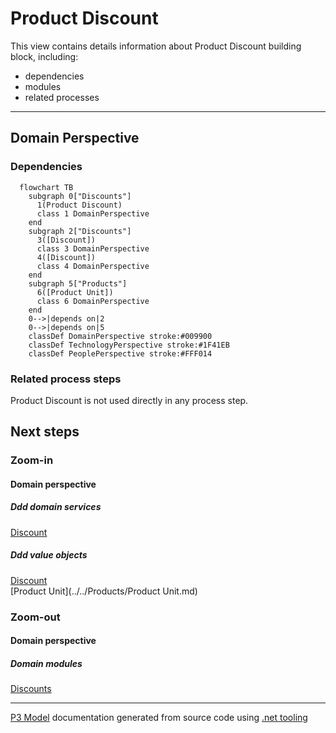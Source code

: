 ﻿
# Product Discount

This view contains details information about Product Discount building block, including:
- dependencies
- modules
- related processes  

---



## Domain Perspective


### Dependencies

```mermaid
  flowchart TB
    subgraph 0["Discounts"]
      1(Product Discount)
      class 1 DomainPerspective
    end
    subgraph 2["Discounts"]
      3([Discount])
      class 3 DomainPerspective
      4([Discount])
      class 4 DomainPerspective
    end
    subgraph 5["Products"]
      6([Product Unit])
      class 6 DomainPerspective
    end
    0-->|depends on|2
    0-->|depends on|5
    classDef DomainPerspective stroke:#009900
    classDef TechnologyPerspective stroke:#1F41EB
    classDef PeoplePerspective stroke:#FFF014
```

### Related process steps

Product Discount is not used directly in any process step.  

## Next steps


### Zoom-in


#### Domain perspective


##### Ddd domain services

[Discount](Discount.md)  

##### Ddd value objects

[Discount](Discount.md)  
[Product Unit](../../Products/Product Unit.md)  

### Zoom-out


#### Domain perspective


##### Domain modules

[Discounts](Discounts.md)  

---

[P3 Model](https://github.com/P3-model/P3-model) documentation generated from source code using [.net tooling](https://github.com/P3-model/P3-model-dotnet)